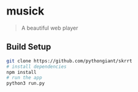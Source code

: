 # musick

> A beautiful web player

## Build Setup

``` bash
git clone https://github.com/pythongiant/skrrt
# install dependencies
npm install
# run the app
python3 run.py
```
